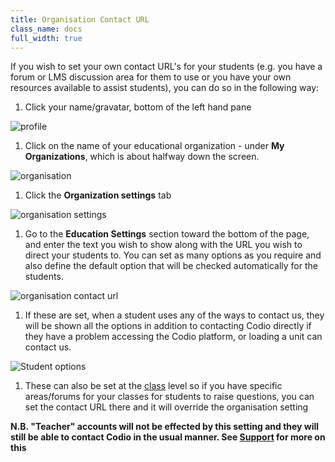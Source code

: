 ```yaml
---
title: Organisation Contact URL
class_name: docs
full_width: true
---
```


If you wish to set your own contact URL's for your students (e.g. you have a forum or LMS discussion area for them to use or you have your own resources available to assist students), you can do so in the following way:

1. Click your name/gravatar, bottom of the left hand pane
<img alt="profile" src="/img/docs/class_administration/profilepic.png" class="simple"/>

1. Click on the name of your  educational organization - under **My Organizations**, which is about halfway down the screen. 
<img alt="organisation" src="/img/docs/class_administration/addteachers/myschoolorg.png" class="simple"/>

1. Click the **Organization settings** tab 
<img alt="organisation settings" src="/img/docs/manage_organization/orgsettingstab.png" class="simple"/>

1. Go to the **Education Settings** section toward the  bottom of the page, and enter the text you wish to show along with the URL you wish to direct your students to. You can set as many options as you require and also define the default option that will be checked automatically for the students.
<img alt="organisation contact url" src="/img/docs/manage_organization/org_releasegrades.png" class="simple"/>

1. If these are set, when a student uses any of the ways to contact us, they will be shown all the options in addition to contacting Codio directly if they have a problem accessing the Codio platform, or loading a unit can contact us.

<img alt="Student options" src="/img/docs/manage_organization/studentoptions.png" class="simple"/>

1. These can also be set at the [class](/docs/classes/classmanagement/classcontacturl) level so if you have specific areas/forums for your classes for students to raise questions, you can set the contact URL there and it will override the organisation setting

**N.B. "Teacher" accounts will not be effected by this setting and they will still be able to contact Codio in the usual manner. See [Support](/docs/dashboard/support/) for more on this**
